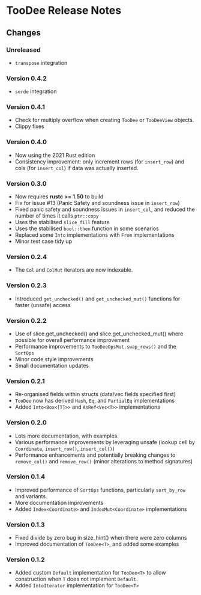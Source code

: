 # TooDee Release Notes

## Changes

### Unreleased

- `transpose` integration

### Version 0.4.2

- `serde` integration

### Version 0.4.1

- Check for multiply overflow when creating `TooDee` or `TooDeeView` objects.
- Clippy fixes

### Version 0.4.0

- Now using the 2021 Rust edition
- Consistency improvement: only increment rows (for `insert_row`) and cols (for `insert_col`) if data was actually inserted.

### Version 0.3.0

- Now requires **rustc >= 1.50** to build
- Fix for issue #13 (Panic Safety and soundness issue in `insert_row`)
- Fixed panic safety and soundness issues in `insert_col`, and reduced the number of times it calls `ptr::copy`
- Uses the stabilised `slice_fill` feature
- Uses the stabilised `bool::then` function in some scenarios
- Replaced some `Into` implementations with `From` implementations
- Minor test case tidy up

### Version 0.2.4

- The `Col` and `ColMut` iterators are now indexable.

### Version 0.2.3

- Introduced `get_unchecked()` and `get_unchecked_mut()` functions for faster (unsafe) access

### Version 0.2.2

- Use of slice.get_unchecked() and slice.get_unchecked_mut() where possible for overall performance improvement
- Performance improvements to `TooDeeOpsMut.swap_rows()` and the `SortOps`
- Minor code style improvements
- Small documentation updates

### Version 0.2.1

- Re-organised fields within structs (data/vec fields specified first)
- `TooDee` now has derived `Hash`, `Eq`, and `PartialEq` implementations
- Added `Into<Box<[T]>>` and `AsRef<Vec<T>>` implementations

### Version 0.2.0

- Lots more documentation, with examples.
- Various performance improvements by leveraging unsafe (lookup cell by `Coordinate`, `insert_row()`, `insert_col()`)
- Performance enhancements and potentially breaking changes to `remove_col()` and `remove_row()` (minor alterations to method signatures)

### Version 0.1.4

- Improved performance of `SortOps` functions, particularly `sort_by_row` and variants.
- More documentation improvements
- Added `Index<Coordinate>` and `IndexMut<Coordinate>` implementations

### Version 0.1.3

- Fixed divide by zero bug in size_hint() when there were zero columns
- Improved documentation of `TooDee<T>`, and added some examples

### Version 0.1.2

- Added custom `Default` implementation for `TooDee<T>` to allow construction when `T`
  does not implement `Default`.
- Added `IntoIterator` implementation for `TooDee<T>`
